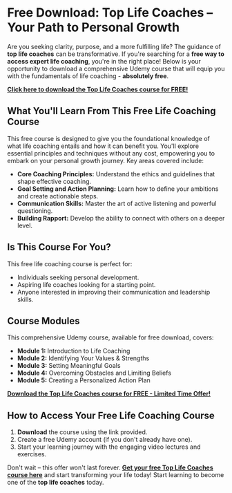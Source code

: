 # Free Download: Top Life Coaches – Your Path to Personal Growth

Are you seeking clarity, purpose, and a more fulfilling life? The guidance of **top life coaches** can be transformative. If you're searching for a **free way to access expert life coaching**, you're in the right place! Below is your opportunity to download a comprehensive Udemy course that will equip you with the fundamentals of life coaching - **absolutely free**.

[**Click here to download the Top Life Coaches course for FREE!**](https://udemywork.com/top-life-coaches)

## What You'll Learn From This Free Life Coaching Course

This free course is designed to give you the foundational knowledge of what life coaching entails and how it can benefit you. You'll explore essential principles and techniques without any cost, empowering you to embark on your personal growth journey. Key areas covered include:

*   **Core Coaching Principles:** Understand the ethics and guidelines that shape effective coaching.
*   **Goal Setting and Action Planning:** Learn how to define your ambitions and create actionable steps.
*   **Communication Skills:** Master the art of active listening and powerful questioning.
*   **Building Rapport:** Develop the ability to connect with others on a deeper level.

## Is This Course For You?

This free life coaching course is perfect for:

*   Individuals seeking personal development.
*   Aspiring life coaches looking for a starting point.
*   Anyone interested in improving their communication and leadership skills.

## Course Modules

This comprehensive Udemy course, available for free download, covers:

*   **Module 1:** Introduction to Life Coaching
*   **Module 2:** Identifying Your Values & Strengths
*   **Module 3:** Setting Meaningful Goals
*   **Module 4:** Overcoming Obstacles and Limiting Beliefs
*   **Module 5:** Creating a Personalized Action Plan

[**Download the Top Life Coaches course for FREE - Limited Time Offer!**](https://udemywork.com/top-life-coaches)

## How to Access Your Free Life Coaching Course

1.  **Download** the course using the link provided.
2.  Create a free Udemy account (if you don't already have one).
3.  Start your learning journey with the engaging video lectures and exercises.

Don't wait – this offer won't last forever. **[Get your free Top Life Coaches course here](https://udemywork.com/top-life-coaches)** and start transforming your life today! Start learning to become one of the **top life coaches** today.
